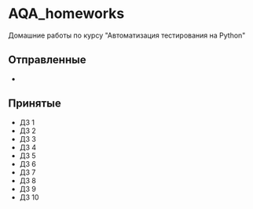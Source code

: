# AQA_homeworks
Домашние работы по курсу "Автоматизация тестирования на Python"

## Отправленные
- 

## Принятые

- ДЗ 1
- ДЗ 2
- ДЗ 3
- ДЗ 4
- ДЗ 5
- ДЗ 6
- ДЗ 7
- ДЗ 8
- ДЗ 9
- ДЗ 10
